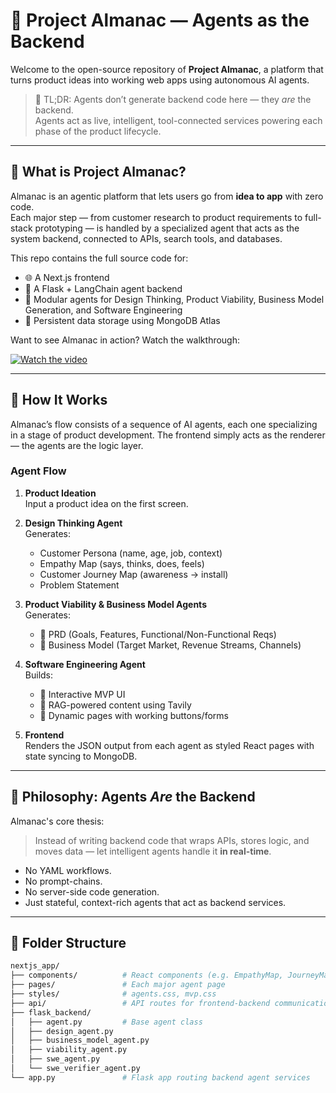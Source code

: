 # 🧠 Project Almanac — Agents as the Backend

Welcome to the open-source repository of **Project Almanac**, a platform that turns product ideas into working web apps using autonomous AI agents.

> 📌 TL;DR: Agents don’t generate backend code here — they *are* the backend.  
> Agents act as live, intelligent, tool-connected services powering each phase of the product lifecycle.

---

## 🚀 What is Project Almanac?

Almanac is an agentic platform that lets users go from **idea to app** with zero code.  
Each major step — from customer research to product requirements to full-stack prototyping — is handled by a specialized agent that acts as the system backend, connected to APIs, search tools, and databases.

This repo contains the full source code for:
- 🌐 A Next.js frontend
- 🧪 A Flask + LangChain agent backend
- 🧠 Modular agents for Design Thinking, Product Viability, Business Model Generation, and Software Engineering
- 🧾 Persistent data storage using MongoDB Atlas

Want to see Almanac in action? Watch the walkthrough:

[![Watch the video](https://img.youtube.com/vi/YOUTUBE_VIDEO_ID/maxresdefault.jpg)](https://www.youtube.com/watch?v=NsgrmdYgOOY)

---

## 🧩 How It Works

Almanac’s flow consists of a sequence of AI agents, each one specializing in a stage of product development. The frontend simply acts as the renderer — the agents are the logic layer.

### Agent Flow

1. **Product Ideation**  
   Input a product idea on the first screen.

2. **Design Thinking Agent**  
   Generates:
   - Customer Persona (name, age, job, context)
   - Empathy Map (says, thinks, does, feels)
   - Customer Journey Map (awareness → install)
   - Problem Statement

3. **Product Viability & Business Model Agents**  
   Generates:
   - 📝 PRD (Goals, Features, Functional/Non-Functional Reqs)
   - 💼 Business Model (Target Market, Revenue Streams, Channels)

4. **Software Engineering Agent**  
   Builds:
   - 🎯 Interactive MVP UI
   - 🧠 RAG-powered content using Tavily
   - 🎨 Dynamic pages with working buttons/forms

5. **Frontend**  
   Renders the JSON output from each agent as styled React pages with state syncing to MongoDB.

---

## 🧠 Philosophy: Agents *Are* the Backend

Almanac's core thesis:

> Instead of writing backend code that wraps APIs, stores logic, and moves data — let intelligent agents handle it **in real-time**.

- No YAML workflows.
- No prompt-chains.
- No server-side code generation.
- Just stateful, context-rich agents that act as backend services.

---

## 📁 Folder Structure

```bash
nextjs_app/
├── components/          # React components (e.g. EmpathyMap, JourneyMap)
├── pages/               # Each major agent page
├── styles/              # agents.css, mvp.css
├── api/                 # API routes for frontend-backend communication
├── flask_backend/       
│   ├── agent.py         # Base agent class
│   ├── design_agent.py
│   ├── business_model_agent.py
│   ├── viability_agent.py
│   ├── swe_agent.py
│   └── swe_verifier_agent.py
└── app.py               # Flask app routing backend agent services
